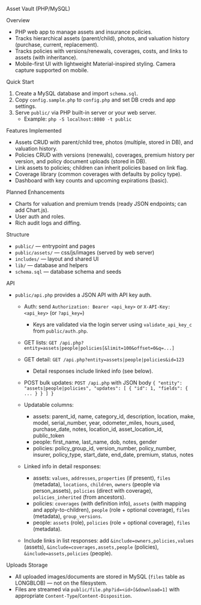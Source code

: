 Asset Vault (PHP/MySQL)

Overview
- PHP web app to manage assets and insurance policies.
- Tracks hierarchical assets (parent/child), photos, and valuation history (purchase, current, replacement).
- Tracks policies with versions/renewals, coverages, costs, and links to assets (with inheritance).
- Mobile-first UI with lightweight Material-inspired styling. Camera capture supported on mobile.

Quick Start
1) Create a MySQL database and import `schema.sql`.
2) Copy `config.sample.php` to `config.php` and set DB creds and app settings.
3) Serve `public/` via PHP built-in server or your web server.
   - Example: `php -S localhost:8080 -t public`

Features Implemented
- Assets CRUD with parent/child tree, photos (multiple, stored in DB), and valuation history.
- Policies CRUD with versions (renewals), coverages, premium history per version, and policy document uploads (stored in DB).
- Link assets to policies; children can inherit policies based on link flag.
- Coverage library (common coverages with defaults by policy type).
- Dashboard with key counts and upcoming expirations (basic).

Planned Enhancements
- Charts for valuation and premium trends (ready JSON endpoints; can add Chart.js).
- User auth and roles.
- Rich audit logs and diffing.

Structure
- `public/` — entrypoint and pages
- `public/assets/` — css/js/images (served by web server)
- `includes/` — layout and shared UI
- `lib/` — database and helpers
- `schema.sql` — database schema and seeds

API
- `public/api.php` provides a JSON API with API key auth.
  - Auth: send `Authorization: Bearer <api_key>` or `X-API-Key: <api_key>` (or `?api_key=`)
    - Keys are validated via the login server using `validate_api_key_c` from `public/auth.php`.
  - GET lists: `GET /api.php?entity=assets|people|policies[&limit=100&offset=0&q=...]`
  - GET detail: `GET /api.php?entity=assets|people|policies&id=123`
    - Detail responses include linked info (see below).
  - POST bulk updates: `POST /api.php` with JSON body `{ "entity": "assets|people|policies", "updates": [ { "id": 1, "fields": { ... } } ] }`
  - Updatable columns:
    - assets: parent_id, name, category_id, description, location, make, model, serial_number, year, odometer_miles, hours_used, purchase_date, notes, location_id, asset_location_id, public_token
    - people: first_name, last_name, dob, notes, gender
    - policies: policy_group_id, version_number, policy_number, insurer, policy_type, start_date, end_date, premium, status, notes

  - Linked info in detail responses:
    - assets: `values`, `addresses`, `properties` (if present), `files` (metadata), `locations`, `children`, `owners` (people via person_assets), `policies` (direct with coverage), `policies_inherited` (from ancestors).
    - policies: `coverages` (with definition info), `assets` (with mapping and apply-to-children), `people` (role + optional coverage), `files` (metadata), `group_versions`.
    - people: `assets` (role), `policies` (role + optional coverage), `files` (metadata).

  - Include links in list responses: add `&include=owners,policies,values` (assets), `&include=coverages,assets,people` (policies), `&include=assets,policies` (people).

Uploads Storage
- All uploaded images/documents are stored in MySQL (`files` table as LONGBLOB) — not on the filesystem.
- Files are streamed via `public/file.php?id=<id>[&download=1]` with appropriate `Content-Type`/`Content-Disposition`.
